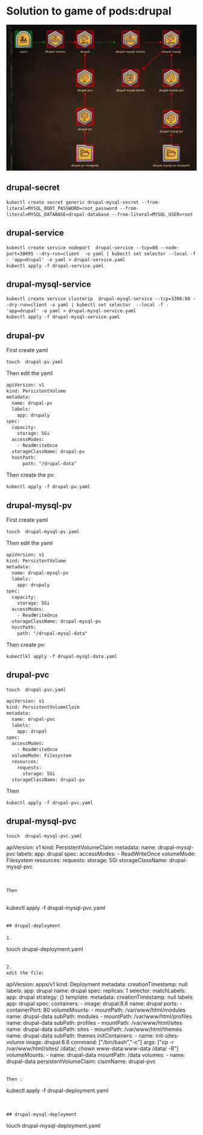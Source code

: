 # Solution to game of pods:drupal
![drupal architecture](drupal_architecture.PNG)

## drupal-secret
```
kubectl create secret generic drupal-mysql-secret --from-literal=MYSQL_ROOT_PASSWORD=root_password --from-literal=MYSQL_DATABASE=drupal-database --from-literal=MYSQL_USER=root
```

##  drupal-service
```
kubectl create service nodeport  drupal-service --tcp=80 --node-port=30095 --dry-run=client  -o yaml | kubectl set selector --local -f - 'app=drupal' -o yaml > drupal-service.yaml
kubectl apply -f drupal-service.yaml
```



##  drupal-mysql-service

```
kubectl create service clusterip  drupal-mysql-service --tcp=3306:80 --dry-run=client -o yaml | kubectl set selector  --local -f - 'app=drupal' -o yaml > drupal-mysql-service.yaml
kubectl apply -f drupal-mysql-service.yaml

```

## drupal-pv

First create yaml 
```
touch  drupal-pv.yaml 
```

Then edit the yaml

```
apiVersion: v1
kind: PersistentVolume
metadata:
  name: drupal-pv
  labels:
    app: drupaly
spec:
  capacity:
    storage: 5Gi
  accessModes:
    - ReadWriteOnce
  storageClassName: drupal-pv
  hostPath:
      path: "/drupal-data"
```


Then create the pv:
```
kubectl apply -f drupal-pv.yaml
```

## drupal-mysql-pv

First create yaml
```
touch  drupal-mysql-pv.yaml 
```

Then edit the yaml
```
apiVersion: v1
kind: PersistentVolume
metadata:
  name: drupal-mysql-pv
  labels:
    app: drupaly
spec:
  capacity:
    storage: 5Gi
  accessModes:
    - ReadWriteOnce
  storageClassName: drupal-mysql-pv
  hostPath:
    path: "/drupal-mysql-data"
```

Then create pv:

```
kubectlkl apply -f drupal-mysql-data.yaml
```

## drupal-pvc

```
touch  drupal-pvc.yaml
```


```
apiVersion: v1
kind: PersistentVolumeClaim
metadata:
  name: drupal-pvc
  labels:
    app: drupal
spec:
  accessModes:
    - ReadWriteOnce
  volumeMode: Filesystem
  resources:
    requests:
      storage: 5Gi
  storageClassName: drupal-pv
```


Then 


```
kubectl apply -f drupal-pvc.yaml

```


## drupal-mysql-pvc

```
touch  drupal-mysql-pvc.yaml

```
apiVersion: v1
kind: PersistentVolumeClaim
metadata:
  name: drupal-mysql-pvc
  labels:
    app: drupal
spec:
  accessModes:
    - ReadWriteOnce
  volumeMode: Filesystem
  resources:
    requests:
      storage: 5Gi
  storageClassName: drupal-mysql-pvc
```


Then 


```
kubectl apply -f drupal-mysql-pvc.yaml

```

## drupal-deployment

1.
```
touch drupal-deployment.yaml
```

2.
edit the file:
```
apiVersion: apps/v1
kind: Deployment
metadata:
  creationTimestamp: null
  labels:
    app: drupal
  name: drupal
spec:
  replicas: 1
  selector:
    matchLabels:
      app: drupal
  strategy: {}
  template:
    metadata:
      creationTimestamp: null
      labels:
        app: drupal
    spec:
      containers:
      - image: drupal:8.6
        name: drupal
        ports:
        - containerPort: 80
        volumeMounts:
          - mountPath: /var/www/html/modules
            name: drupal-data
            subPath: modules
          - mountPath: /var/www/html/profiles
            name: drupal-data
            subPath: profiles
          - mountPath: /var/www/html/sites
            name: drupal-data
            subPath: sites
          - mountPath: /var/www/html/themes
            name: drupal-data
            subPath: themes
      initContainers:
      - name: init-sites-volume
        image: drupal:8.6
        command: ["/bin/bash","-c"]
        args: ["cp -r /var/www/html/sites/ /data/; chown www-data:www-data /data/ -R"]
        volumeMounts:
        - name: drupal-data
          mountPath: /data
      volumes:
      - name: drupal-data
        persistentVolumeClaim:
          claimName: drupal-pvc
          
```

Then :
```
kubectl apply -f drupal-deployment.yaml
```


## drupal-mysql-deployment

```
touch drupal-mysql-deployment.yaml
```
